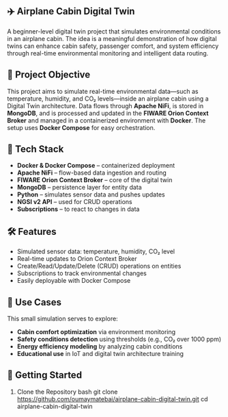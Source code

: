✈️ Airplane Cabin Digital Twin
--
A beginner-level digital twin project that simulates environmental conditions in an airplane cabin. The idea is a meaningful demonstration of how digital twins can enhance cabin safety, passenger comfort, and system efficiency through real-time environmental monitoring and intelligent data routing.


🎯 Project Objective
--
This project aims to simulate real-time environmental data—such as temperature, humidity, and CO₂ levels—inside an airplane cabin using a Digital Twin architecture. Data flows through **Apache NiFi**, is stored in **MongoDB**, and is processed and updated in the **FIWARE Orion Context Broker** and managed in a containerized environment with **Docker**. The setup uses **Docker Compose** for easy orchestration.


🧰 Tech Stack
--
- **Docker & Docker Compose** – containerized deployment
- **Apache NiFi** – flow-based data ingestion and routing
- **FIWARE Orion Context Broker** – core of the digital twin
- **MongoDB** – persistence layer for entity data
- **Python** – simulates sensor data and pushes updates
- **NGSI v2 API** – used for CRUD operations
- **Subscriptions** – to react to changes in data


🛠️ Features
--
- Simulated sensor data: temperature, humidity, CO₂ level
- Real-time updates to Orion Context Broker
- Create/Read/Update/Delete (CRUD) operations on entities
- Subscriptions to track environmental changes
- Easily deployable with Docker Compose


🧪 Use Cases
--
This small simulation serves to explore:

- **Cabin comfort optimization** via environment monitoring
- **Safety conditions detection** using thresholds (e.g., CO₂ over 1000 ppm)
- **Energy efficiency modeling** by analyzing cabin conditions
- **Educational use** in IoT and digital twin architecture training


🚀 Getting Started
--
1. Clone the Repository
bash
git clone https://github.com/oumaymatebai/airplane-cabin-digital-twin.git
cd airplane-cabin-digital-twin
